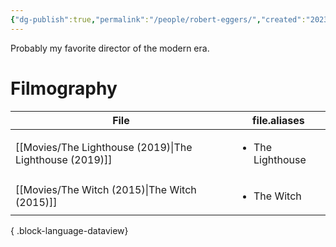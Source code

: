 ```yaml
---
{"dg-publish":true,"permalink":"/people/robert-eggers/","created":"2023-12-26","updated":"2024-10-07"}
---
```



Probably my favorite director of the modern era.

# Filmography

| File                                                       | file.aliases                     |
| ---------------------------------------------------------- | -------------------------------- |
| [[Movies/The Lighthouse (2019)\|The Lighthouse (2019)]] | <ul><li>The Lighthouse</li></ul> |
| [[Movies/The Witch (2015)\|The Witch (2015)]]           | <ul><li>The Witch</li></ul>      |

{ .block-language-dataview}
